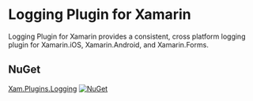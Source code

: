 # Logging Plugin for Xamarin
Logging Plugin for Xamarin provides a consistent, cross platform logging plugin for Xamarin.iOS, Xamarin.Android, and Xamarin.Forms.

## NuGet
[Xam.Plugins.Logging](https://www.nuget.org/packages/Xam.Plugins.Logging/) [![NuGet](https://img.shields.io/nuget/v/Xam.Plugins.Logging.svg?label=NuGet)](https://www.nuget.org/packages/Xam.Plugins.Logging/)
